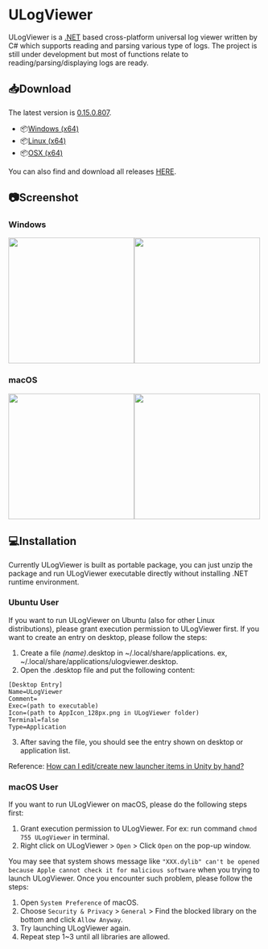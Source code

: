 # ULogViewer
ULogViewer is a [.NET](https://dotnet.microsoft.com/) based cross-platform universal log viewer written by C# which supports reading and parsing various type of logs.
The project is still under development but most of functions relate to reading/parsing/displaying logs are ready.

## 📥Download
The latest version is [0.15.0.807](https://github.com/carina-studio/ULogViewer/releases/tag/0.15.0.807).
- 📦[Windows (x64)](https://github.com/carina-studio/ULogViewer/releases/download/0.15.0.807/ULogViewer-0.15.0.807-win-x64.zip)
- 📦[Linux (x64)](https://github.com/carina-studio/ULogViewer/releases/download/0.15.0.807/ULogViewer-0.15.0.807-linux-x64.zip)
- 📦[OSX (x64)](https://github.com/carina-studio/ULogViewer/releases/download/0.15.0.807/ULogViewer-0.15.0.807-osx-x64.zip)

You can also find and download all releases [HERE](https://github.com/carina-studio/ULogViewer/releases).

## 📷Screenshot
### Windows
<img src="https://carina-studio.github.io/ULogViewer/Screenshot_Windows_Dark_Thumb.png" width="250"/><img src="https://carina-studio.github.io/ULogViewer/Screenshot_Windows_Light_Thumb.png" width="250"/>

### macOS
<img src="https://carina-studio.github.io/ULogViewer/Screenshot_OSX_Dark_Thumb.png" width="250"/><img src="https://carina-studio.github.io/ULogViewer/Screenshot_OSX_Light_Thumb.png" width="250"/>

## 💻Installation
Currently ULogViewer is built as portable package, you can just unzip the package and run ULogViewer executable directly without installing .NET runtime environment.

### Ubuntu User
If you want to run ULogViewer on Ubuntu (also for other Linux distributions), please grant execution permission to ULogViewer first. If you want to create an entry on desktop, please follow the steps:
1. Create a file *(name)*.desktop in ~/.local/share/applications. ex, ~/.local/share/applications/ulogviewer.desktop.
2. Open the .desktop file and put the following content:

```
[Desktop Entry]  
Name=ULogViewer  
Comment=  
Exec=(path to executable)
Icon=(path to AppIcon_128px.png in ULogViewer folder)
Terminal=false  
Type=Application
```

3. After saving the file, you should see the entry shown on desktop or application list.

Reference: [How can I edit/create new launcher items in Unity by hand?
](https://askubuntu.com/questions/13758/how-can-i-edit-create-new-launcher-items-in-unity-by-hand)

### macOS User
If you want to run ULogViewer on macOS, please do the following steps first:
1. Grant execution permission to ULogViewer. For ex: run command ```chmod 755 ULogViewer``` in terminal.
2. Right click on ULogViewer > ```Open``` > Click ```Open``` on the pop-up window.

You may see that system shows message like ```"XXX.dylib" can't be opened because Apple cannot check it for malicious software``` when you trying to launch ULogViewer. Once you encounter such problem, please follow the steps:
1. Open ```System Preference``` of macOS.
2. Choose ```Security & Privacy``` > ```General``` > Find the blocked library on the bottom and click ```Allow Anyway```.
3. Try launching ULogViewer again.
4. Repeat step 1~3 until all libraries are allowed. 
